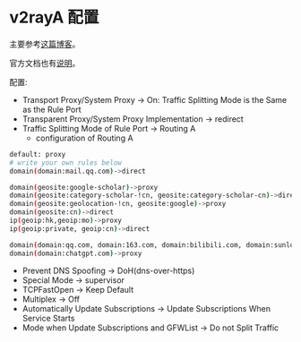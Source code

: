 # v2rayA 配置

主要参考[这篇博客](https://manateelazycat.github.io/2023/06/23/best-proxy/)。

官方文档也有[说明](https://v2raya.org/docs/advanced-application/intranet-direct/)。

配置:

* Transport Proxy/System Proxy -> On: Traffic Splitting Mode is the Same as the Rule Port
* Transparent Proxy/System Proxy Implementation -> redirect
* Traffic Splitting Mode of Rule Port -> Routing A
	* configuration of Routing A  
```bash
default: proxy
# write your own rules below
domain(domain:mail.qq.com)->direct

domain(geosite:google-scholar)->proxy
domain(geosite:category-scholar-!cn, geosite:category-scholar-cn)->direct
domain(geosite:geolocation-!cn, geosite:google)->proxy
domain(geosite:cn)->direct
ip(geoip:hk,geoip:mo)->proxy
ip(geoip:private, geoip:cn)->direct

domain(domain:qq.com, domain:163.com, domain:bilibili.com, domain:sunlogin.oray.com)->direct
domain(domain:chatgpt.com)->proxy
```

* Prevent DNS Spoofing -> DoH(dns-over-https)
* Special Mode -> supervisor
* TCPFastOpen -> Keep Default
* Multiplex -> Off
* Automatically Update Subscriptions -> Update Subscriptions When Service Starts
* Mode when Update Subscriptions and GFWList -> Do not Split Traffic
<!--stackedit_data:
eyJoaXN0b3J5IjpbMTA2NjkwNTk0NCwyNzUwMTQ4NDMsNzg1OT
k5NTM4XX0=
-->
